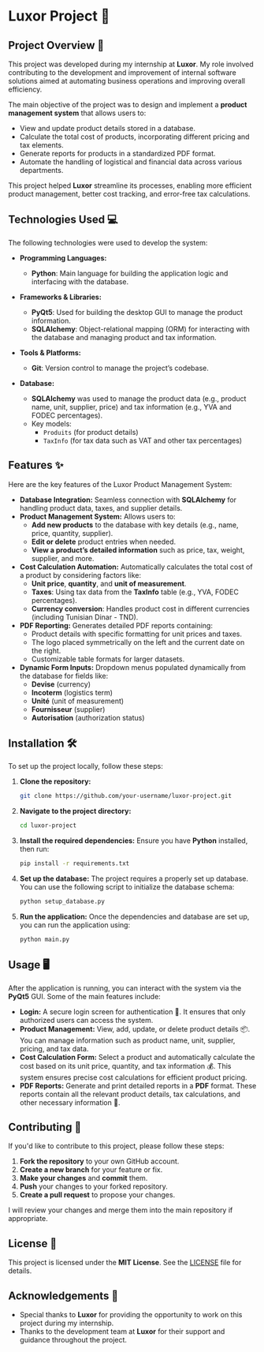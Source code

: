 
# Luxor Project 🚀

## Project Overview 🌟
This project was developed during my internship at **Luxor**. My role involved contributing to the development and improvement of internal software solutions aimed at automating business operations and improving overall efficiency.

The main objective of the project was to design and implement a **product management system** that allows users to:
- View and update product details stored in a database.
- Calculate the total cost of products, incorporating different pricing and tax elements.
- Generate reports for products in a standardized PDF format.
- Automate the handling of logistical and financial data across various departments.

This project helped **Luxor** streamline its processes, enabling more efficient product management, better cost tracking, and error-free tax calculations.

## Technologies Used 💻
The following technologies were used to develop the system:

- **Programming Languages:** 
  - **Python**: Main language for building the application logic and interfacing with the database.

- **Frameworks & Libraries:**
  - **PyQt5**: Used for building the desktop GUI to manage the product information.
  - **SQLAlchemy**: Object-relational mapping (ORM) for interacting with the database and managing product and tax information.

- **Tools & Platforms:**
  - **Git**: Version control to manage the project’s codebase.

- **Database:**
  - **SQLAlchemy** was used to manage the product data (e.g., product name, unit, supplier, price) and tax information (e.g., YVA and FODEC percentages).
  - Key models: 
    - `Produits` (for product details)
    - `TaxInfo` (for tax data such as VAT and other tax percentages)

## Features ✨
Here are the key features of the Luxor Product Management System:

- **Database Integration:** Seamless connection with **SQLAlchemy** for handling product data, taxes, and supplier details.
- **Product Management System:** Allows users to:
  - **Add new products** to the database with key details (e.g., name, price, quantity, supplier).
  - **Edit or delete** product entries when needed.
  - **View a product’s detailed information** such as price, tax, weight, supplier, and more.
- **Cost Calculation Automation:** Automatically calculates the total cost of a product by considering factors like:
  - **Unit price**, **quantity**, and **unit of measurement**.
  - **Taxes**: Using tax data from the **TaxInfo** table (e.g., YVA, FODEC percentages).
  - **Currency conversion**: Handles product cost in different currencies (including Tunisian Dinar - TND).
- **PDF Reporting:** Generates detailed PDF reports containing:
  - Product details with specific formatting for unit prices and taxes.
  - The logo placed symmetrically on the left and the current date on the right.
  - Customizable table formats for larger datasets.
- **Dynamic Form Inputs:** Dropdown menus populated dynamically from the database for fields like:
  - **Devise** (currency)
  - **Incoterm** (logistics term)
  - **Unité** (unit of measurement)
  - **Fournisseur** (supplier)
  - **Autorisation** (authorization status)

## Installation 🛠️
To set up the project locally, follow these steps:

1. **Clone the repository:**
   ```bash
   git clone https://github.com/your-username/luxor-project.git
   ```

2. **Navigate to the project directory:**
   ```bash
   cd luxor-project
   ```

3. **Install the required dependencies:**
   Ensure you have **Python** installed, then run:
   ```bash
   pip install -r requirements.txt
   ```

4. **Set up the database:**
   The project requires a properly set up database. You can use the following script to initialize the database schema:
   ```bash
   python setup_database.py
   ```

5. **Run the application:**
   Once the dependencies and database are set up, you can run the application using:
   ```bash
   python main.py
   ```

## Usage 🖥️
After the application is running, you can interact with the system via the **PyQt5** GUI. Some of the main features include:

- **Login:** A secure login screen for authentication 🔐. It ensures that only authorized users can access the system.
- **Product Management:** View, add, update, or delete product details 📦. You can manage information such as product name, unit, supplier, pricing, and tax data.
- **Cost Calculation Form:** Select a product and automatically calculate the cost based on its unit price, quantity, and tax information 💰. This system ensures precise cost calculations for efficient product pricing.
- **PDF Reports:** Generate and print detailed reports in a **PDF** format. These reports contain all the relevant product details, tax calculations, and other necessary information 📄.

## Contributing 🤝
If you'd like to contribute to this project, please follow these steps:

1. **Fork the repository** to your own GitHub account.
2. **Create a new branch** for your feature or fix.
3. **Make your changes** and **commit** them.
4. **Push** your changes to your forked repository.
5. **Create a pull request** to propose your changes.

I will review your changes and merge them into the main repository if appropriate.

## License 📝
This project is licensed under the **MIT License**. See the [LICENSE](LICENSE) file for details.

## Acknowledgements 🙏
- Special thanks to **Luxor** for providing the opportunity to work on this project during my internship.
- Thanks to the development team at **Luxor** for their support and guidance throughout the project.
